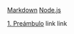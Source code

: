 [Markdown](https://es.wikipedia.org/wiki/Markdown)
[Node.js](https://nodejs.org/)

[1. Preámbulo](#1-preámbulo)
link
link